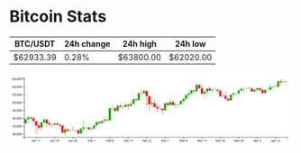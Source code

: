 # Bitcoin Stats

BTC/USDT|24h change|24h high|24h low|
|---|---|---|---|
|$62933.39|0.28%|$63800.00|$62020.00|

<img src="./chart.svg">
